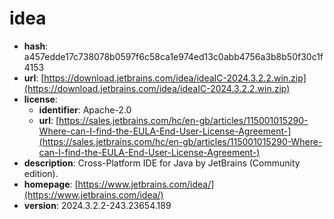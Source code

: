 # idea

- **hash**: a457edde17c738078b0597f6c58ca1e974ed13c0abb4756a3b8b50f30c1f4153
- **url**: [https://download.jetbrains.com/idea/ideaIC-2024.3.2.2.win.zip](https://download.jetbrains.com/idea/ideaIC-2024.3.2.2.win.zip)
- **license**:
  - **identifier**: Apache-2.0
  - **url**: [https://sales.jetbrains.com/hc/en-gb/articles/115001015290-Where-can-I-find-the-EULA-End-User-License-Agreement-](https://sales.jetbrains.com/hc/en-gb/articles/115001015290-Where-can-I-find-the-EULA-End-User-License-Agreement-)
- **description**: Cross-Platform IDE for Java by JetBrains (Community edition).
- **homepage**: [https://www.jetbrains.com/idea/](https://www.jetbrains.com/idea/)
- **version**: 2024.3.2.2-243.23654.189

